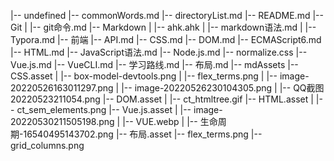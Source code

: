 |-- undefined
    |-- commonWords.md
    |-- directoryList.md
    |-- README.md
    |-- Git
    |   |-- git命令.md
    |-- Markdown
    |   |-- ahk.ahk
    |   |-- markdown语法.md
    |   |-- Typora.md
    |-- 前端
        |-- API.md
        |-- CSS.md
        |-- DOM.md
        |-- ECMAScript6.md
        |-- HTML.md
        |-- JavaScript语法.md
        |-- Node.js.md
        |-- normalize.css
        |-- Vue.js.md
        |-- VueCLI.md
        |-- 学习路线.md
        |-- 布局.md
        |-- mdAssets
            |-- CSS.asset
            |   |-- box-model-devtools.png
            |   |-- flex_terms.png
            |   |-- image-20220526163011297.png
            |   |-- image-20220526230104305.png
            |   |-- QQ截图20220523211054.png
            |-- DOM.asset
            |   |-- ct_htmltree.gif
            |-- HTML.asset
            |   |-- ct_sem_elements.png
            |-- Vue.js.asset
            |   |-- image-20220530211505198.png
            |   |-- VUE.webp
            |   |-- 生命周期-16540495143702.png
            |-- 布局.asset
                |-- flex_terms.png
                |-- grid_columns.png
